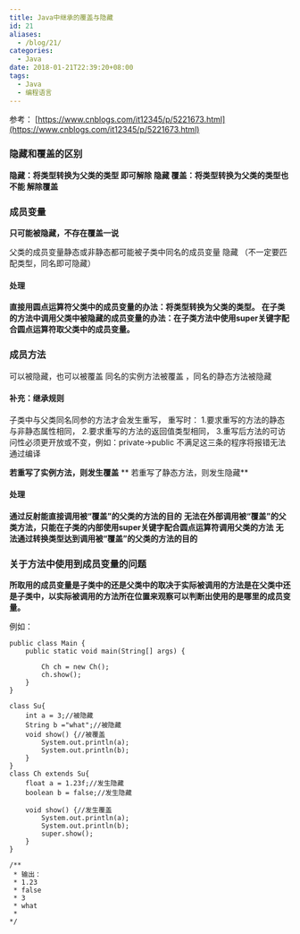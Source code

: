 ```yaml
---
title: Java中继承的覆盖与隐藏
id: 21
aliases:
  - /blog/21/
categories:
  - Java
date: 2018-01-21T22:39:20+08:00
tags:
  - Java
  - 编程语言
---
```


参考：
[https://www.cnblogs.com/it12345/p/5221673.html](https://www.cnblogs.com/it12345/p/5221673.html)

### 隐藏和覆盖的区别

**隐藏：将类型转换为父类的类型 即可解除 隐藏
覆盖：将类型转换为父类的类型也 不能 解除覆盖**

### 成员变量

**只可能被隐藏，不存在覆盖一说**

父类的成员变量静态或非静态都可能被子类中同名的成员变量 隐藏 （不一定要匹配类型，同名即可隐藏）

#### 处理

**直接用圆点运算符父类中的成员变量的办法：将类型转换为父类的类型。**
**在子类的方法中调用父类中被隐藏的成员变量的办法：在子类方法中使用super关键字配合圆点运算符取父类中的成员变量。**

### 成员方法

可以被隐藏，也可以被覆盖
同名的实例方法被覆盖 ，同名的静态方法被隐藏

#### 补充：继承规则

子类中与父类同名同参的方法才会发生重写，
重写时：
1.要求重写的方法的静态与非静态属性相同，
2.要求重写的方法的返回值类型相同，
3.重写后方法的可访问性必须更开放或不变，例如：private->public
不满足这三条的程序将报错无法通过编译

**若重写了实例方法，则发生覆盖**
** 若重写了静态方法，则发生隐藏**

#### 处理

**通过反射能直接调用被“覆盖”的父类的方法的目的**
**无法在外部调用被“覆盖”的父类方法，只能在子类的内部使用super关键字配合圆点运算符调用父类的方法**
**无法通过转换类型达到调用被“覆盖”的父类的方法的目的**


### 关于方法中使用到成员变量的问题

**所取用的成员变量是子类中的还是父类中的取决于实际被调用的方法是在父类中还是子类中，以实际被调用的方法所在位置来观察可以判断出使用的是哪里的成员变量。**

例如：

```
public class Main {
	public static void main(String[] args) {

		Ch ch = new Ch();
		ch.show();
	}
}

class Su{
	int a = 3;//被隐藏
	String b ="what";//被隐藏
	void show() {//被覆盖
		System.out.println(a);
		System.out.println(b);
	}
}
class Ch extends Su{
	float a = 1.23f;//发生隐藏
	boolean b = false;//发生隐藏

	void show() {//发生覆盖
		System.out.println(a);
		System.out.println(b);
		super.show();
	}
}

/**
 * 输出：
 * 1.23
 * false
 * 3
 * what
 * 
*/

```
